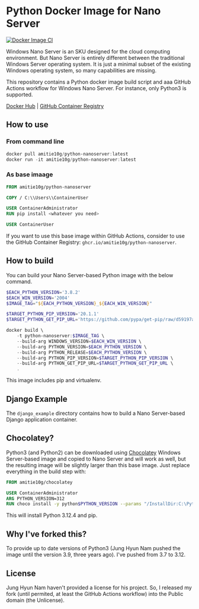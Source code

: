 # Python Docker Image for Nano Server

[![Docker Image CI](https://github.com/amitie10g/python-nanoserver/actions/workflows/docker-image.yml/badge.svg)](https://github.com/amitie10g/python-nanoserver/actions/workflows/docker-image.yml)

Windows Nano Server is an SKU designed for the cloud computing environment. But Nano Server is entirely different between the traditional Windows Server operating system. It is just a minimal subset of the existing Windows operating system, so many capabilities are missing.

This repository contains a Python docker image build script and aaa GitHub Actions workflow for Windows Nano Server. For instance, only Python3 is supported.

[Docker Hub](https://hub.docker.com/r/amitie10g/python-nanoserver) | [GitHub Container Registry](https://github.com/amitie10g/python-nanoserver/pkgs/container/python-nanoserver)

## How to use

### From command line

```powershell
docker pull amitie10g/python-nanoserver:latest
docker run -it amitie10g/python-nanoserver:latest
```

### As base imaage

```dockerfile
FROM amitie10g/python-nanoserver

COPY / C:\\Users\\ContainerUser

USER ContainerAdministrator
RUN pip install <whatever you need>

USER ContainerUser
```

If you want to use this base image within GitHub Actions, consider to use the GitHub Container Registry: ``ghcr.io/amitie10g/python-nanoserver``.

## How to build

You can build your Nano Server-based Python image with the below command.

```powershell
$EACH_PYTHON_VERSION='3.8.2'
$EACH_WIN_VERSION='2004'
$IMAGE_TAG="${EACH_PYTHON_VERSION}_${EACH_WIN_VERSION}"

$TARGET_PYTHON_PIP_VERSION='20.1.1'
$TARGET_PYTHON_GET_PIP_URL='https://github.com/pypa/get-pip/raw/d59197a3c169cef378a22428a3fa99d33e080a5d/get-pip.py'

docker build \
    -t python-nanoserver:$IMAGE_TAG \
    --build-arg WINDOWS_VERSION=$EACH_WIN_VERSION \
    --build-arg PYTHON_VERSION=$EACH_PYTHON_VERSION \
    --build-arg PYTHON_RELEASE=$EACH_PYTHON_VERSION \
    --build-arg PYTHON_PIP_VERSION=$TARGET_PYTHON_PIP_VERSION \
    --build-arg PYTHON_GET_PIP_URL=$TARGET_PYTHON_GET_PIP_URL \
    .
```

This image includes pip and virtualenv.

## Django Example

The `django_example` directory contains how to build a Nano Server-based Django application container.

## Chocolatey?
Python3 (and Python2) can be downloaded using [Chocolatey](https://github.com/amitie10g/chocolatey-docker/pkgs/container/chocolatey) Windows Server-based image and copied to Nano Server and will work as well, but the resulting image will be slightly larger than this base image. Just replace everything in the build step with:

```dockerfile
FROM amitie10g/chocolatey

USER ContainerAdministrator
ARG PYTHON_VERSION=312
RUN choco install -y python$PYTHON_VERSION --params "/InstallDir:C:\Python"
```

This will install Python 3.12.4 and pip.

## Why I've forked this?
To provide up to date versions of Python3 (Jung Hyun Nam pushed the image until the version 3.9, three years ago). I've pushed from 3.7 to 3.12.

## License
Jung Hyun Nam haven't provided a license for his project. So, I released my fork (until permited, at least the GitHub Actions workflow) into the Public domain (the Unlicense).
